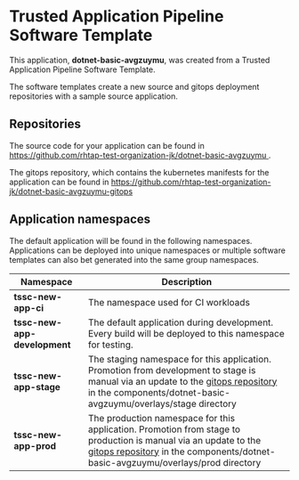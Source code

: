 # Trusted Application Pipeline Software Template

This application, **dotnet-basic-avgzuymu**, was created from a Trusted Application Pipeline Software Template.

The software templates create a new source and gitops deployment repositories with a sample source application. 

## Repositories

The source code for your application can be found in [https://github.com/rhtap-test-organization-jk/dotnet-basic-avgzuymu ](https://github.com/rhtap-test-organization-jk/dotnet-basic-avgzuymu ).
 
The gitops repository, which contains the kubernetes manifests for the application can be found in 
[https://github.com/rhtap-test-organization-jk/dotnet-basic-avgzuymu-gitops ](https://github.com/rhtap-test-organization-jk/dotnet-basic-avgzuymu-gitops ) 

## Application namespaces 

The default application will be found in the following namespaces. Applications can be deployed into unique namespaces or multiple software templates can also bet generated into the same group namespaces.  

|  Namespace   |  Description   |  
| -------- | -------- |
| **tssc-new-app-ci** | The namespace used for CI workloads |
| **tssc-new-app-development** | The default application during development. Every build will be deployed to this namespace for testing. |
| **tssc-new-app-stage** | The staging namespace for this application. Promotion from development to stage is manual via an update to the [gitops repository](https://github.com/rhtap-test-organization-jk/dotnet-basic-avgzuymu-gitops ) in the components/dotnet-basic-avgzuymu/overlays/stage directory |
| **tssc-new-app-prod** | The production namespace for this application. Promotion from stage to production is manual via an update to the [gitops repository](https://github.com/rhtap-test-organization-jk/dotnet-basic-avgzuymu-gitops ) in the components/dotnet-basic-avgzuymu/overlays/prod directory |